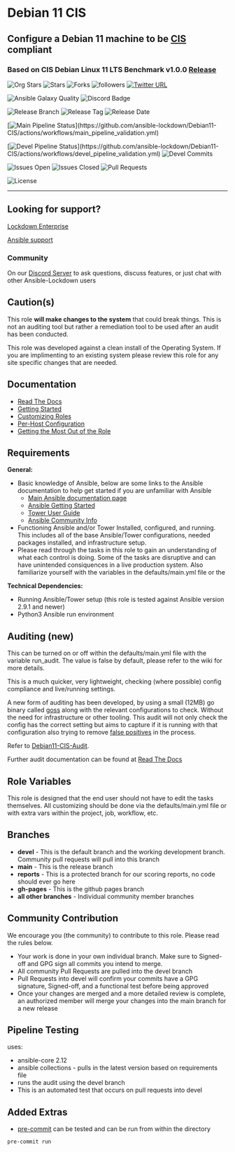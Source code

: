 # Debian 11 CIS

## Configure a Debian 11 machine to be [CIS](https://www.cisecurity.org/cis-benchmarks/) compliant

### Based on CIS Debian Linux 11 LTS Benchmark v1.0.0 [Release](https://learn.cisecurity.org/l/799323/2022-09-15/3l9d2n)

![Org Stars](https://img.shields.io/github/stars/ansible-lockdown?label=Org%20Stars&style=social)
![Stars](https://img.shields.io/github/stars/ansible-lockdown/Debian11-cis?label=Repo%20Stars&style=social)
![Forks](https://img.shields.io/github/forks/ansible-lockdown/Debian11-cis?style=social)
![followers](https://img.shields.io/github/followers/ansible-lockdown?style=social)
[![Twitter URL](https://img.shields.io/twitter/url/https/twitter.com/AnsibleLockdown.svg?style=social&label=Follow%20%40AnsibleLockdown)](https://twitter.com/AnsibleLockdown)

![Ansible Galaxy Quality](https://img.shields.io/ansible/quality/56324?label=Quality&&logo=ansible)
![Discord Badge](https://img.shields.io/discord/925818806838919229?logo=discord)

![Release Branch](https://img.shields.io/badge/Release%20Branch-Main-brightgreen)
![Release Tag](https://img.shields.io/github/v/release/ansible-lockdown/Debian11-CIS)
![Release Date](https://img.shields.io/github/release-date/ansible-lockdown/Debian11-CIS)

[![Main Pipeline Status](https://github.com/ansible-lockdown/Debian11-CIS/actions/workflows/main_pipeline_validation.yml/badge.svg?)](https://github.com/ansible-lockdown/Debian11-CIS/actions/workflows/main_pipeline_validation.yml)

[![Devel Pipeline Status](https://github.com/ansible-lockdown/Debian11-CIS/actions/workflows/devel_pipeline_validation.yml/badge.svg?)](https://github.com/ansible-lockdown/Debian11-CIS/actions/workflows/devel_pipeline_validation.yml)
![Devel Commits](https://img.shields.io/github/commit-activity/m/ansible-lockdown/Debian11-CIS/devel?color=dark%20green&label=Devel%20Branch%20Commits)

![Issues Open](https://img.shields.io/github/issues-raw/ansible-lockdown/Debian11-CIS?label=Open%20Issues)
![Issues Closed](https://img.shields.io/github/issues-closed-raw/ansible-lockdown/Debian11-CIS?label=Closed%20Issues&&color=success)
![Pull Requests](https://img.shields.io/github/issues-pr/ansible-lockdown/Debian11-CIS?label=Pull%20Requests)

![License](https://img.shields.io/github/license/ansible-lockdown/Debian11-CIS?label=License)

---

## Looking for support?

[Lockdown Enterprise](https://www.lockdownenterprise.com#GH_AL_DEB11_cis)

[Ansible support](https://www.mindpointgroup.com/cybersecurity-products/ansible-counselor#GH_AL_DEB11_cis)

### Community

On our [Discord Server](https://www.lockdownenterprise.com/discord) to ask questions, discuss features, or just chat with other Ansible-Lockdown users

## Caution(s)

This role **will make changes to the system** that could break things. This is not an auditing tool but rather a remediation tool to be used after an audit has been conducted.

This role was developed against a clean install of the Operating System. If you are implimenting to an existing system please review this role for any site specific changes that are needed.

## Documentation

- [Read The Docs](https://ansible-lockdown.readthedocs.io/en/latest/)
- [Getting Started](https://www.lockdownenterprise.com/docs/getting-started-with-lockdown#GH_AL_DEB11_cis)
- [Customizing Roles](https://www.lockdownenterprise.com/docs/customizing-lockdown-enterprise#GH_AL_DEB11_cis)
- [Per-Host Configuration](https://www.lockdownenterprise.com/docs/per-host-lockdown-enterprise-configuration#GH_AL_DEB11_cis)
- [Getting the Most Out of the Role](https://www.lockdownenterprise.com/docs/get-the-most-out-of-lockdown-enterprise#GH_AL_DEB11_cis)

## Requirements

**General:**

- Basic knowledge of Ansible, below are some links to the Ansible documentation to help get started if you are unfamiliar with Ansible
  - [Main Ansible documentation page](https://docs.ansible.com)
  - [Ansible Getting Started](https://docs.ansible.com/ansible/latest/user_guide/intro_getting_started.html)
  - [Tower User Guide](https://docs.ansible.com/ansible-tower/latest/html/userguide/index.html)
  - [Ansible Community Info](https://docs.ansible.com/ansible/latest/community/index.html)
- Functioning Ansible and/or Tower Installed, configured, and running. This includes all of the base Ansible/Tower configurations, needed packages installed, and infrastructure setup.
- Please read through the tasks in this role to gain an understanding of what each control is doing. Some of the tasks are disruptive and can have unintended consiquences in a live production system. Also familiarize yourself with the variables in the defaults/main.yml file or the

**Technical Dependencies:**

- Running Ansible/Tower setup (this role is tested against Ansible version 2.9.1 and newer)
- Python3 Ansible run environment

## Auditing (new)

This can be turned on or off within the defaults/main.yml file with the variable run_audit. The value is false by default, please refer to the wiki for more details.

This is a much quicker, very lightweight, checking (where possible) config compliance and live/running settings.

A new form of auditing has been developed, by using a small (12MB) go binary called [goss](https://github.com/goss-org/goss) along with the relevant configurations to check. Without the need for infrastructure or other tooling.
This audit will not only check the config has the correct setting but aims to capture if it is running with that configuration also trying to remove [false positives](https://www.mindpointgroup.com/blog/is-compliance-scanning-still-relevant/) in the process.

Refer to [Debian11-CIS-Audit](https://github.com/ansible-lockdown/Debian11-CIS-Audit).

Further audit documentation can be found at [Read The Docs](https://ansible-lockdown.readthedocs.io/en/latest/)

## Role Variables

This role is designed that the end user should not have to edit the tasks themselves. All customizing should be done via the defaults/main.yml file or with extra vars within the project, job, workflow, etc.

## Branches

- **devel** - This is the default branch and the working development branch. Community pull requests will pull into this branch
- **main** - This is the release branch
- **reports** - This is a protected branch for our scoring reports, no code should ever go here
- **gh-pages** - This is the github pages branch
- **all other branches** - Individual community member branches

## Community Contribution

We encourage you (the community) to contribute to this role. Please read the rules below.

- Your work is done in your own individual branch. Make sure to Signed-off and GPG sign all commits you intend to merge.
- All community Pull Requests are pulled into the devel branch
- Pull Requests into devel will confirm your commits have a GPG signature, Signed-off, and a functional test before being approved
- Once your changes are merged and a more detailed review is complete, an authorized member will merge your changes into the main branch for a new release

## Pipeline Testing

uses:

- ansible-core 2.12
- ansible collections - pulls in the latest version based on requirements file
- runs the audit using the devel branch
- This is an automated test that occurs on pull requests into devel

## Added Extras

- [pre-commit](https://pre-commit.com) can be tested and can be run from within the directory

```sh
pre-commit run
```
